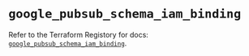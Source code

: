 # `google_pubsub_schema_iam_binding`

Refer to the Terraform Registory for docs: [`google_pubsub_schema_iam_binding`](https://registry.terraform.io/providers/hashicorp/google-beta/5.26.0/docs/resources/google_pubsub_schema_iam_binding).
